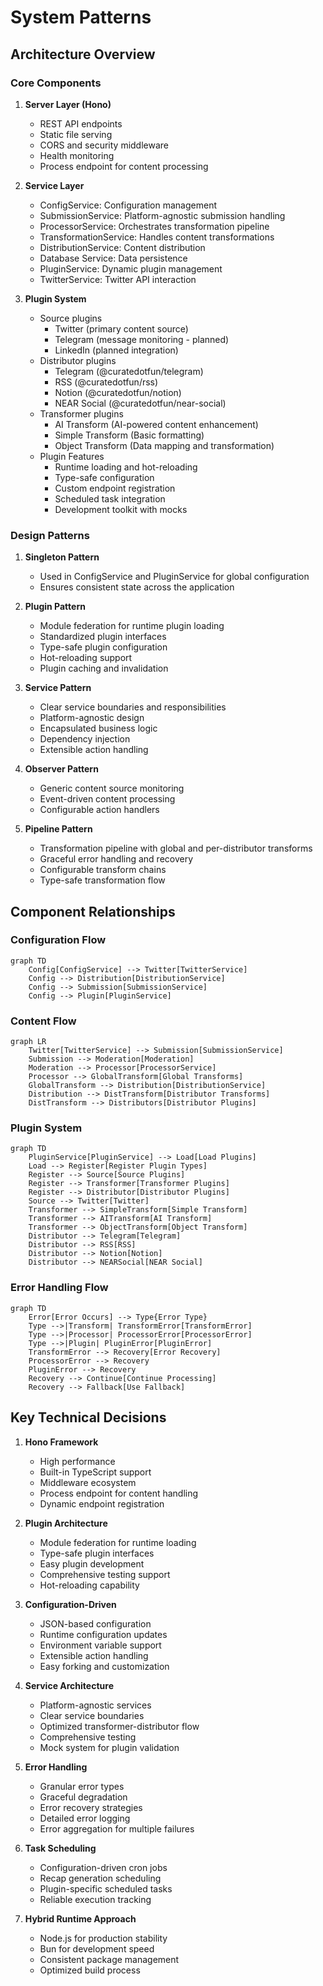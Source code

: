 # System Patterns

## Architecture Overview

### Core Components

1. **Server Layer (Hono)**

   - REST API endpoints
   - Static file serving
   - CORS and security middleware
   - Health monitoring
   - Process endpoint for content processing

2. **Service Layer**

   - ConfigService: Configuration management
   - SubmissionService: Platform-agnostic submission handling
   - ProcessorService: Orchestrates transformation pipeline
   - TransformationService: Handles content transformations
   - DistributionService: Content distribution
   - Database Service: Data persistence
   - PluginService: Dynamic plugin management
   - TwitterService: Twitter API interaction

3. **Plugin System**
   - Source plugins
     - Twitter (primary content source)
     - Telegram (message monitoring - planned)
     - LinkedIn (planned integration)
   - Distributor plugins
     - Telegram (@curatedotfun/telegram)
     - RSS (@curatedotfun/rss)
     - Notion (@curatedotfun/notion)
     - NEAR Social (@curatedotfun/near-social)
   - Transformer plugins
     - AI Transform (AI-powered content enhancement)
     - Simple Transform (Basic formatting)
     - Object Transform (Data mapping and transformation)
   - Plugin Features
     - Runtime loading and hot-reloading
     - Type-safe configuration
     - Custom endpoint registration
     - Scheduled task integration
     - Development toolkit with mocks

### Design Patterns

1. **Singleton Pattern**

   - Used in ConfigService and PluginService for global configuration
   - Ensures consistent state across the application

2. **Plugin Pattern**

   - Module federation for runtime plugin loading
   - Standardized plugin interfaces
   - Type-safe plugin configuration
   - Hot-reloading support
   - Plugin caching and invalidation

3. **Service Pattern**

   - Clear service boundaries and responsibilities
   - Platform-agnostic design
   - Encapsulated business logic
   - Dependency injection
   - Extensible action handling

4. **Observer Pattern**

   - Generic content source monitoring
   - Event-driven content processing
   - Configurable action handlers

5. **Pipeline Pattern**
   - Transformation pipeline with global and per-distributor transforms
   - Graceful error handling and recovery
   - Configurable transform chains
   - Type-safe transformation flow

## Component Relationships

### Configuration Flow

```mermaid
graph TD
    Config[ConfigService] --> Twitter[TwitterService]
    Config --> Distribution[DistributionService]
    Config --> Submission[SubmissionService]
    Config --> Plugin[PluginService]
```

### Content Flow

```mermaid
graph LR
    Twitter[TwitterService] --> Submission[SubmissionService]
    Submission --> Moderation[Moderation]
    Moderation --> Processor[ProcessorService]
    Processor --> GlobalTransform[Global Transforms]
    GlobalTransform --> Distribution[DistributionService]
    Distribution --> DistTransform[Distributor Transforms]
    DistTransform --> Distributors[Distributor Plugins]
```

### Plugin System

```mermaid
graph TD
    PluginService[PluginService] --> Load[Load Plugins]
    Load --> Register[Register Plugin Types]
    Register --> Source[Source Plugins]
    Register --> Transformer[Transformer Plugins]
    Register --> Distributor[Distributor Plugins]
    Source --> Twitter[Twitter]
    Transformer --> SimpleTransform[Simple Transform]
    Transformer --> AITransform[AI Transform]
    Transformer --> ObjectTransform[Object Transform]
    Distributor --> Telegram[Telegram]
    Distributor --> RSS[RSS]
    Distributor --> Notion[Notion]
    Distributor --> NEARSocial[NEAR Social]
```

### Error Handling Flow

```mermaid
graph TD
    Error[Error Occurs] --> Type{Error Type}
    Type -->|Transform| TransformError[TransformError]
    Type -->|Processor| ProcessorError[ProcessorError]
    Type -->|Plugin| PluginError[PluginError]
    TransformError --> Recovery[Error Recovery]
    ProcessorError --> Recovery
    PluginError --> Recovery
    Recovery --> Continue[Continue Processing]
    Recovery --> Fallback[Use Fallback]
```

## Key Technical Decisions

1. **Hono Framework**

   - High performance
   - Built-in TypeScript support
   - Middleware ecosystem
   - Process endpoint for content handling
   - Dynamic endpoint registration

2. **Plugin Architecture**

   - Module federation for runtime loading
   - Type-safe plugin interfaces
   - Easy plugin development
   - Comprehensive testing support
   - Hot-reloading capability

3. **Configuration-Driven**

   - JSON-based configuration
   - Runtime configuration updates
   - Environment variable support
   - Extensible action handling
   - Easy forking and customization

4. **Service Architecture**

   - Platform-agnostic services
   - Clear service boundaries
   - Optimized transformer-distributor flow
   - Comprehensive testing
   - Mock system for plugin validation

5. **Error Handling**

   - Granular error types
   - Graceful degradation
   - Error recovery strategies
   - Detailed error logging
   - Error aggregation for multiple failures

6. **Task Scheduling**

   - Configuration-driven cron jobs
   - Recap generation scheduling
   - Plugin-specific scheduled tasks
   - Reliable execution tracking

7. **Hybrid Runtime Approach**
   - Node.js for production stability
   - Bun for development speed
   - Consistent package management
   - Optimized build process
